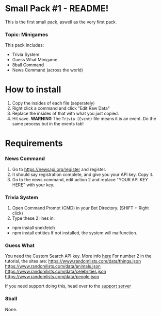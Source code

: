 # Small Pack #1 - README!
This is the first small pack, aswell as the very first pack.

### Topic: Minigames
This pack includes:
- Trivia System
- Guess What Minigame
- 8ball Command
- News Command (across the world)

# How to install
1. Copy the insides of each file (seperately)
2. Right click a command and click "Edit Raw Data"
3. Replace the insides of that with what you just copied.
4. Hit save.
**WARNING** The `Trivia (Event)` file means it is an event. Do the same process but in the events tab!

# Requirements

### News Command
1. Go to https://newsapi.org/register and register.
2. It should say registration complete, and give you your API key. Copy it.
3. Go to the news command, edit action 2 and replace "YOUR API KEY HERE" with your key.

### Trivia System
1. Open Command Prompt (CMD) in your Bot Directory. (SHIFT + Right click)
2. Type these 2 lines in:
- npm install snekfetch
- npm install entities
If not installed, the system will malfunction.

### Guess What
You need the Custom Search API key. More info [here](https://developers.google.com/custom-search/docs/tutorial/creatingcse)
For number 2 in the tutorial, the sites are:
https://www.randomlists.com/data/things.json
https://www.randomlists.com/data/animals.json
https://www.randomlists.com/data/celebrities.json
https://www.randomlists.com/data/people.json

If you need support doing this, head over to the [support server](https://discord.gg/FMUMPdn)
### 8ball
None.



